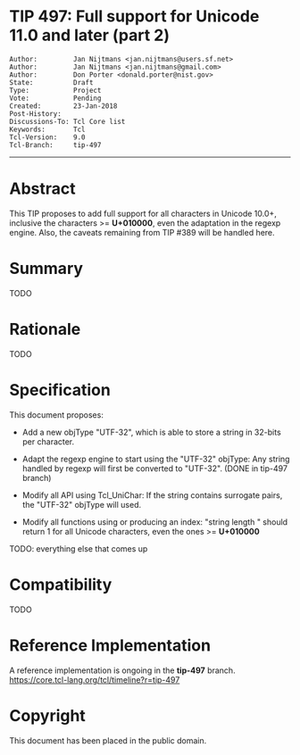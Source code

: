 # TIP 497: Full support for Unicode 11.0 and later (part 2)
	Author:         Jan Nijtmans <jan.nijtmans@users.sf.net>
	Author:         Jan Nijtmans <jan.nijtmans@gmail.com>
	Author:         Don Porter <donald.porter@nist.gov>
	State:          Draft
	Type:           Project
	Vote:           Pending
	Created:        23-Jan-2018
	Post-History:   
	Discussions-To: Tcl Core list
	Keywords:       Tcl
	Tcl-Version:    9.0
	Tcl-Branch:     tip-497
-----

# Abstract

This TIP proposes to add full support for all characters in Unicode 10.0\+,
inclusive the characters >= **U\+010000**, even the adaptation in the regexp
engine. Also, the caveats remaining from TIP #389 will be handled here.

# Summary

TODO

# Rationale

TODO

# Specification

This document proposes:

 * Add a new objType "UTF-32", which is able to store a string in 32-bits
   per character.

 * Adapt the regexp engine to start using the "UTF-32" objType: Any string
   handled by regexp will first be converted to "UTF-32". (DONE in tip-497 branch)

 * Modify all API using Tcl_UniChar: If the string contains surrogate pairs,
   the "UTF-32" objType will used.

 * Modify all functions using or producing an index: "string length <Unicode>"
   should return 1 for all Unicode characters, even the ones >= **U\+010000**

TODO: everything else that comes up

# Compatibility

TODO


# Reference Implementation

A reference implementation is ongoing in  the **tip-497** branch.
<https://core.tcl-lang.org/tcl/timeline?r=tip-497>

# Copyright

This document has been placed in the public domain.
